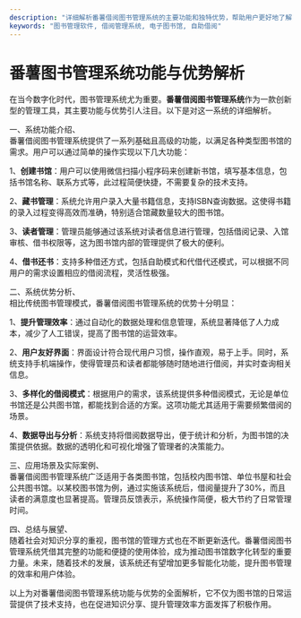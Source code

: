 ```yaml
---
description: "详细解析番薯借阅图书管理系统的主要功能和独特优势，帮助用户更好地了解如何提升图书管理效率。"
keywords: "图书管理软件, 借阅管理系统, 电子图书馆, 自助借阅"
---
```

# 番薯图书管理系统功能与优势解析

在当今数字化时代，图书管理系统尤为重要。**番薯借阅图书管理系统**作为一款创新型的管理工具，其主要功能与优势引人注目。以下是对这一系统的详细解析。

一、系统功能介绍、  
番薯借阅图书管理系统提供了一系列基础且高级的功能，以满足各种类型图书馆的需求。用户可以通过简单的操作实现以下几大功能：

1、**创建书馆**：用户可以使用微信扫描小程序码来创建新书馆，填写基本信息，包括书馆名称、联系方式等，此过程简便快捷，不需要复杂的技术支持。

2、**藏书管理**：系统允许用户录入大量书籍信息，支持ISBN查询数据。这使得书籍的录入过程变得高效而准确，特别适合馆藏数量较大的图书馆。

3、**读者管理**：管理员能够通过该系统对读者信息进行管理，包括借阅记录、入馆审核、借书权限等，这为图书馆内部的管理提供了极大的便利。

4、**借书还书**：支持多种借还方式，包括自助模式和代借代还模式，可以根据不同用户的需求设置相应的借阅流程，灵活性极强。

二、系统优势分析、  
相比传统图书管理模式，番薯借阅图书管理系统的优势十分明显：

1、**提升管理效率**：通过自动化的数据处理和信息管理，系统显著降低了人力成本，减少了人工错误，提高了图书馆的运营效率。

2、**用户友好界面**：界面设计符合现代用户习惯，操作直观，易于上手。同时，系统支持手机端操作，使得管理员和读者都能够随时随地进行借阅，并实时查询相关信息。

3、**多样化的借阅模式**：根据用户的需求，该系统提供多种借阅模式，无论是单位书馆还是公共图书馆，都能找到合适的方案。这项功能尤其适用于需要频繁借阅的场景。

4、**数据导出与分析**：系统支持将借阅数据导出，便于统计和分析，为图书馆的决策提供依据。数据的透明化和可视化增强了管理者的决策能力。

三、应用场景及实际案例、  
番薯借阅图书管理系统广泛适用于各类图书馆，包括校内图书馆、单位书屋和社会公共图书馆。以某校图书馆为例，通过实施该系统后，借阅量提升了30%，而且读者的满意度也显著提高。管理员反馈表示，系统操作简便，极大节约了日常管理时间。

四、总结与展望、  
随着社会对知识分享的重视，图书馆的管理方式也在不断更新迭代。番薯借阅图书管理系统凭借其完整的功能和便捷的使用体验，成为推动图书馆数字化转型的重要力量。未来，随着技术的发展，该系统还有望增加更多智能化功能，提升图书管理的效率和用户体验。

以上为对番薯借阅图书管理系统功能与优势的全面解析，它不仅为图书馆的日常运营提供了技术支持，也在促进知识分享、提升管理效率方面发挥了积极作用。
